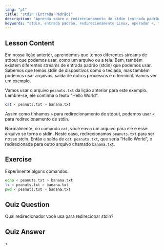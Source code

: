 ```yaml
---
lang: "pt"
title: "stdin (Entrada Padrão)"
description: "Aprenda sobre o redirecionamento de stdin (entrada padrão) no Linux. Entenda como usar o operador '<' com arquivos e comandos. Explore exemplos práticos e melhore suas habilidades de linha de comando no Linux."
keywords: "stdin, entrada padrão, redirecionamento Linux, operador <, tutorial Linux, linha de comando, iniciante, guia"
---
```


## Lesson Content

Em nossa lição anterior, aprendemos que temos diferentes streams de stdout que podemos usar, como um arquivo ou a tela. Bem, também existem diferentes streams de entrada padrão (stdin) que podemos usar. Sabemos que temos stdin de dispositivos como o teclado, mas também podemos usar arquivos, saída de outros processos e o terminal. Vamos ver um exemplo.

Vamos usar o arquivo `peanuts.txt` da lição anterior para este exemplo. Lembre-se, ele continha o texto "Hello World".

```bash
cat < peanuts.txt > banana.txt
```

Assim como tínhamos `>` para redirecionamento de stdout, podemos usar `<` para redirecionamento de stdin.

Normalmente, no comando `cat`, você envia um arquivo para ele e esse arquivo se torna o stdin. Neste caso, redirecionamos `peanuts.txt` para ser nosso stdin. Então a saída de `cat peanuts.txt`, que seria "Hello World", é redirecionada para outro arquivo chamado `banana.txt`.

## Exercise

Experimente alguns comandos:

```bash
echo < peanuts.txt > banana.txt
ls < peanuts.txt > banana.txt
pwd < peanuts.txt > banana.txt
```

## Quiz Question

Qual redirecionador você usa para redirecionar stdin?

## Quiz Answer

<
